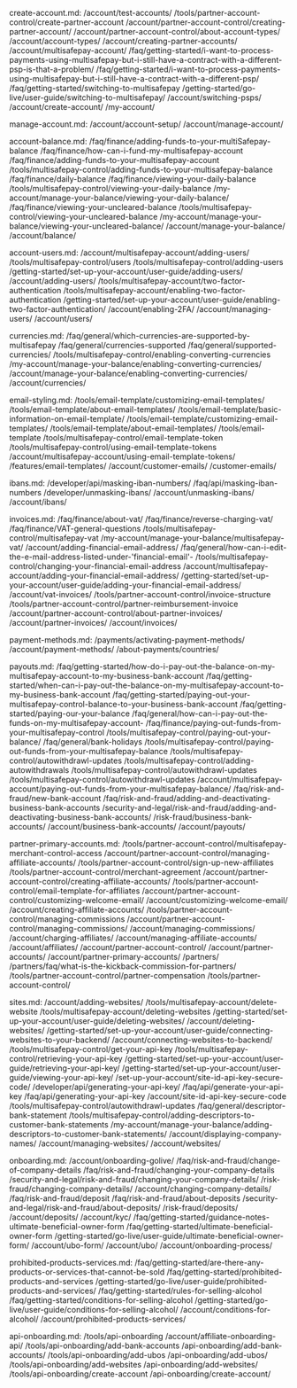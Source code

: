 create-account.md:
/account/test-accounts/
/tools/partner-account-control/create-partner-account
/account/partner-account-control/creating-partner-account/
/account/partner-account-control/about-account-types/
/account/account-types/
/account/creating-partner-accounts/
/account/multisafepay-account/
/faq/getting-started/i-want-to-process-payments-using-multisafepay-but-i-still-have-a-contract-with-a-different-psp-is-that-a-problem/
/faq/getting-started/i-want-to-process-payments-using-multisafepay-but-i-still-have-a-contract-with-a-different-psp/
/faq/getting-started/switching-to-multisafepay
/getting-started/go-live/user-guide/switching-to-multisafepay/
/account/switching-psps/
/account/create-account/
/my-account/

manage-account.md:
/account/account-setup/
/account/manage-account/

account-balance.md:
/faq/finance/adding-funds-to-your-multiSafepay-balance
/faq/finance/how-can-i-fund-my-multisafepay-account
/faq/finance/adding-funds-to-your-multisafepay-account
/tools/multisafepay-control/adding-funds-to-your-multisafepay-balance
/faq/finance/daily-balance
/faq/finance/viewing-your-daily-balance
/tools/multisafepay-control/viewing-your-daily-balance
/my-account/manage-your-balance/viewing-your-daily-balance/
/faq/finance/viewing-your-uncleared-balance
/tools/multisafepay-control/viewing-your-uncleared-balance
/my-account/manage-your-balance/viewing-your-uncleared-balance/
/account/manage-your-balance/
/account/balance/

account-users.md:
/account/multisafepay-account/adding-users/
/tools/multisafepay-control/users
/tools/multisafepay-control/adding-users
/getting-started/set-up-your-account/user-guide/adding-users/
/account/adding-users/
/tools/multisafepay-account/two-factor-authentication
/tools/multisafepay-account/enabling-two-factor-authentication
/getting-started/set-up-your-account/user-guide/enabling-two-factor-authentication/
/account/enabling-2FA/
/account/managing-users/
/account/users/

currencies.md:
/faq/general/which-currencies-are-supported-by-multisafepay
/faq/general/currencies-supported
/faq/general/supported-currencies/
/tools/multisafepay-control/enabling-converting-currencies
/my-account/manage-your-balance/enabling-converting-currencies/
/account/manage-your-balance/enabling-converting-currencies/
/account/currencies/

email-styling.md:
/tools/email-template/customizing-email-templates/
/tools/email-template/about-email-templates/
/tools/email-template/basic-information-on-email-template/
/tools/email-template/customizing-email-templates/
/tools/email-template/about-email-templates/
/tools/email-template
/tools/multisafepay-control/email-template-token
/tools/multisafepay-control/using-email-template-tokens
/account/multisafepay-account/using-email-template-tokens/
/features/email-templates/
/account/customer-emails/
/customer-emails/

ibans.md:
/developer/api/masking-iban-numbers/
/faq/api/masking-iban-numbers
/developer/unmasking-ibans/
/account/unmasking-ibans/
/account/ibans/

invoices.md:
/faq/finance/about-vat/
/faq/finance/reverse-charging-vat/
/faq/finance/VAT-general-questions
/tools/multisafepay-control/multisafepay-vat
/my-account/manage-your-balance/multisafepay-vat/
/account/adding-financial-email-address/
/faq/general/how-can-i-edit-the-e-mail-address-listed-under-'financial-email'-
/tools/multisafepay-control/changing-your-financial-email-address
/account/multisafepay-account/adding-your-financial-email-address/
/getting-started/set-up-your-account/user-guide/adding-your-financial-email-address/
/account/vat-invoices/
/tools/partner-account-control/invoice-structure
/tools/partner-account-control/partner-reimbursement-invoice
/account/partner-account-control/about-partner-invoices/
/account/partner-invoices/
/account/invoices/

payment-methods.md:
/payments/activating-payment-methods/
/account/payment-methods/
/about-payments/countries/

payouts.md:
/faq/getting-started/how-do-i-pay-out-the-balance-on-my-multisafepay-account-to-my-business-bank-account
/faq/getting-started/when-can-i-pay-out-the-balance-on-my-multisafepay-account-to-my-business-bank-account
/faq/getting-started/paying-out-your-multisafepay-control-balance-to-your-business-bank-account
/faq/getting-started/paying-our-your-balance
/faq/general/how-can-i-pay-out-the-funds-on-my-multisafepay-account-
/faq/finance/paying-out-funds-from-your-multisafepay-control
/tools/multisafepay-control/paying-out-your-balance/
/faq/general/bank-holidays
/tools/multisafepay-control/paying-out-funds-from-your-multisafepay-balance
/tools/multisafepay-control/autowithdrawl-updates
/tools/multisafepay-control/adding-autowithdrawals
/tools/multisafepay-control/autowithdrawl-updates
/tools/multisafepay-control/autowithdrawl-updates
/account/multisafepay-account/paying-out-funds-from-your-multisafepay-balance/
/faq/risk-and-fraud/new-bank-account
/faq/risk-and-fraud/adding-and-deactivating-business-bank-accounts
/security-and-legal/risk-and-fraud/adding-and-deactivating-business-bank-accounts/
/risk-fraud/business-bank-accounts/
/account/business-bank-accounts/
/account/payouts/

partner-primary-accounts.md:
/tools/partner-account-control/multisafepay-merchant-control-access
/account/partner-account-control/managing-affiliate-accounts/
/tools/partner-account-control/sign-up-new-affiliates
/tools/partner-account-control/merchant-agreement
/account/partner-account-control/creating-affiliate-accounts/
/tools/partner-account-control/email-template-for-affiliates
/account/partner-account-control/customizing-welcome-email/
/account/customizing-welcome-email/
/account/creating-affiliate-accounts/
/tools/partner-account-control/managing-commissions
/account/partner-account-control/managing-commissions/
/account/managing-commissions/
/account/charging-affiliates/
/account/managing-affiliate-accounts/
/account/affiliates/
/account/partner-account-control/
/account/partner-accounts/
/account/partner-primary-accounts/
/partners/
/partners/faq/what-is-the-kickback-commission-for-partners/
/tools/partner-account-control/partner-compensation
/tools/partner-account-control/

sites.md:
/account/adding-websites/
/tools/multisafepay-account/delete-website
/tools/multisafepay-account/deleting-websites
/getting-started/set-up-your-account/user-guide/deleting-websites/
/account/deleting-websites/
/getting-started/set-up-your-account/user-guide/connecting-websites-to-your-backend/
/account/connecting-websites-to-backend/
/tools/multisafepay-control/get-your-api-key
/tools/multisafepay-control/retrieving-your-api-key
/getting-started/set-up-your-account/user-guide/retrieving-your-api-key/
/getting-started/set-up-your-account/user-guide/viewing-your-api-key/
/set-up-your-account/site-id-api-key-secure-code/
/developer/api/generating-your-api-key/
/faq/api/generate-your-api-key
/faq/api/generating-your-api-key
/account/site-id-api-key-secure-code
/tools/multisafepay-control/autowithdrawl-updates
/faq/general/descriptor-bank-statement
/tools/multisafepay-control/adding-descriptors-to-customer-bank-statements
/my-account/manage-your-balance/adding-descriptors-to-customer-bank-statements/
/account/displaying-company-names/
/account/managing-websites/
/account/websites/

onboarding.md:
/account/onboarding-golive/
/faq/risk-and-fraud/change-of-company-details
/faq/risk-and-fraud/changing-your-company-details
/security-and-legal/risk-and-fraud/changing-your-company-details/
/risk-fraud/changing-company-details/
/account/changing-company-details/
/faq/risk-and-fraud/deposit
/faq/risk-and-fraud/about-deposits
/security-and-legal/risk-and-fraud/about-deposits/
/risk-fraud/deposits/
/account/deposits/
/account/kyc/
/faq/getting-started/guidance-notes-ultimate-beneficial-owner-form
/faq/getting-started/ultimate-beneficial-owner-form
/getting-started/go-live/user-guide/ultimate-beneficial-owner-form/
/account/ubo-form/
/account/ubo/
/account/onboarding-process/

prohibited-products-services.md:
/faq/getting-started/are-there-any-products-or-services-that-cannot-be-sold
/faq/getting-started/prohibited-products-and-services
/getting-started/go-live/user-guide/prohibited-products-and-services/
/faq/getting-started/rules-for-selling-alcohol
/faq/getting-started/conditions-for-selling-alcohol
/getting-started/go-live/user-guide/conditions-for-selling-alcohol/
/account/conditions-for-alcohol/
/account/prohibited-products-services/

api-onboarding.md:
/tools/api-onboarding
/account/affiliate-onboarding-api/
/tools/api-onboarding/add-bank-accounts
/api-onboarding/add-bank-accounts/
/tools/api-onboarding/add-ubos
/api-onboarding/add-ubos/
/tools/api-onboarding/add-websites
/api-onboarding/add-websites/
/tools/api-onboarding/create-account
/api-onboarding/create-account/
